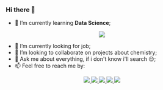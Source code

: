 ### Hi there 👋

<!--
**LucasDatilioCarderelli/LucasDatilioCarderelli** is a ✨ _special_ ✨ repository because its `README.md` (this file) appears on your GitHub profile.

Here are some ideas to get you started:

- 🔭 I’m currently working on ...
- 🌱 I’m currently learning ...
- 👯 I’m looking to collaborate on ...
- 🤔 I’m looking for help with ...
- 💬 Ask me about ...
- 📫 How to reach me: ...
- 😄 Pronouns: ...
- ⚡ Fun fact: ...
-->

- 🌱 I’m currently learning **Data Science**;
<p align="center">
  <img  src="https://media2.giphy.com/media/dWesBcTLavkZuG35MI/giphy.gif?cid=ecf05e47e8919723cba974ce3745352c73de740e04e7742f&rid=giphy.gif">
</p>

- 🔭 I’m currently looking for job;
- 👯 I’m looking to collaborate on projects about chemistry;
- 💬 Ask me about everything, if i don't know i'll search 😉;
- 📫 Feel free to reach me by: 
<p align="center"> 
  <a href="https://github.com/LucasDatilioCarderelli" alt="GitHub">
    <img src="https://img.shields.io/badge/-GitHub-000?style=flat-square&logo=Github&logoColor=white" />
  </a>
  <a href="https://www.linkedin.com/in/lucasdatiliocarderelli/" alt="LinkedIn">
    <img src="https://img.shields.io/badge/-LinkedIn-blue?style=flat-square&logo=Linkedin&logoColor=white" />
  </a>
  <a href="https://wa.me/5511973033680/" alt="WhatsApp">
    <img src="https://img.shields.io/badge/-WhatsApp-25D366?style=flat-square&logo=WhatsApp&logoColor=white" />
  </a>
  <a href="https://lucasdatiliocarderelli.github.io/mysite/" alt="mysite">
    <img src="https://img.shields.io/badge/-mysite-5b0095?style=flat-square" />
  </a>
  <a href="https://mailto:llucascarderelli@gmail.com">
  <img src="https://img.shields.io/badge/-llucascarderelli@gmail.com-c14438?style=flat-square&logo=Gmail&logoColor=white&link=mailto:llucascarderelli@gmail.com">
  </a>
</p> 
